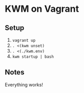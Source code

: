 # KWM on Vagrant

## Setup
1. `vagrant up`
2. `. <(kwm unset)`
3. `. <(./kwm.env)`
4. `kwm startup | bash`

## Notes
Everything works!
